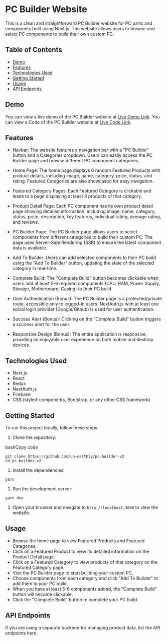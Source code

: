 PC Builder Website
==================

This is a clean and straightforward PC Builder website for PC parts and components built using Next.js. The website allows users to browse and select PC components to build their own custom PC.

Table of Contents
-----------------

-   [Demo](#demo)
-   [Features](#features)
-   [Technologies Used](#technologies-used)
-   [Getting Started](#getting-started)
-   [Usage](#usage)
-   [API Endpoints](#api-endpoints)

Demo
----

You can view a live demo of the PC Builder website at [Live Demo Link](https://pc-builder-v2-sigma.vercel.app/).
You can view a Code of the PC Builder website at [Live Code Link](https://github.com/un-earthly/pc-builder-v2).

Features
--------

-   Navbar: The website features a navigation bar with a "PC Builder" button and a Categories dropdown. Users can easily access the PC Builder page and browse different PC component categories.

-   Home Page: The home page displays 6 random Featured Products with product details, including image, name, category, price, status, and rating. Featured Categories are also showcased for easy navigation.

-   Featured Category Pages: Each Featured Category is clickable and leads to a page displaying at least 3 products of that category.

-   Product Detail Page: Each PC component has its own product detail page showing detailed information, including image, name, category, status, price, description, key features, individual rating, average rating, and reviews.

-   PC Builder Page: The PC Builder page allows users to select components from different categories to build their custom PC. The page uses Server-Side Rendering (SSR) to ensure the latest component data is available.

-   Add To Builder: Users can add selected components to their PC build using the "Add To Builder" button, updating the state of the selected category in real-time.

-   Complete Build: The "Complete Build" button becomes clickable when users add at least 5-6 required components (CPU, RAM, Power Supply, Storage, Motherboard, Casing) to their PC build.

-   User Authentication (Bonus): The PC Builder page is a protected/private route, accessible only to logged-in users. NextAuth.js with at least one social login provider (Google/Github) is used for user authentication.

-   Success Alert (Bonus): Clicking on the "Complete Build" button triggers a success alert for the user.

-   Responsive Design (Bonus): The entire application is responsive, providing an enjoyable user experience on both mobile and desktop devices.

Technologies Used
-----------------

-   Next.js
-   React
-   Redux 
-   NextAuth.js
-   Firebase
-   CSS (styled-components, Bootstrap, or any other CSS framework)

Getting Started
---------------

To run this project locally, follow these steps:

1.  Clone the repository:

bashCopy code

```
git clone https://github.com/un-earthly/pc-builder-v2
cd pc-builder-v2
```


1.  Install the dependencies:


```
yarn
```


1.  Run the development server:


```
yarn dev
```


1.  Open your browser and navigate to `http://localhost:3000` to view the website.

Usage
-----

-   Browse the home page to view Featured Products and Featured Categories.
-   Click on a Featured Product to view its detailed information on the Product Detail page.
-   Click on a Featured Category to view products of that category on the Featured Category page.
-   Visit the PC Builder page to start building your custom PC.
-   Choose components from each category and click "Add To Builder" to add them to your PC build.
-   When you have at least 5-6 components added, the "Complete Build" button will become clickable.
-   Click the "Complete Build" button to complete your PC build.

API Endpoints
-------------

If you are using a separate backend for managing product data, list the API endpoints here.
